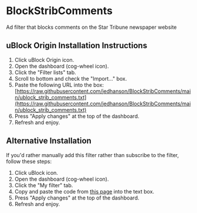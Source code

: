 # BlockStribComments
Ad filter that blocks comments on the Star Tribune newspaper website

## uBlock Origin Installation Instructions

1. Click uBlock Origin icon.
2. Open the dashboard (cog-wheel icon).
3. Click the "Filter lists" tab.
4. Scroll to bottom and check the "Import..." box.
5. Paste the following URL into the box: 
[https://raw.githubusercontent.com/jedhanson/BlockStribComments/main/ublock_strib_comments.txt](https://raw.githubusercontent.com/jedhanson/BlockStribComments/main/ublock_strib_comments.txt)
6. Press "Apply changes" at the top of the dashboard.
7. Refresh and enjoy.

## Alternative Installation

If you'd rather manually add this filter rather than subscribe to the filter, follow these steps:

1. Click uBlock icon.
2. Open the dashboard (cog-wheel icon).
3. Click the "My filter" tab.
4. Copy and paste the code from [this page](https://github.com/jedhanson/BlockStribComments/blob/main/ublock_strib_comments.txt) into the text box.
5. Press "Apply changes" at the top of the dashboard.
6. Refresh and enjoy.
